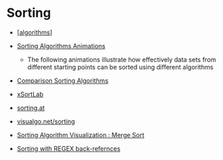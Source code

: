 Sorting
=======

* [[algorithms]]
* [Sorting Algorithms Animations](https://www.toptal.com/developers/sorting-algorithms)
    * The following animations illustrate how effectively data sets from different starting points can be sorted using different algorithms
* [Comparison Sorting Algorithms](https://www.cs.usfca.edu/~galles/visualization/ComparisonSort.html)
* [xSortLab](https://math.hws.edu/eck/js/sorting/xSortLab.html)
* [sorting.at](http://sorting.at/)
* [visualgo.net/sorting](https://visualgo.net/en/sorting)
* [Sorting Algorithm Visualization : Merge Sort](https://www.geeksforgeeks.org/sorting-algorithm-visualization-merge-sort/)


* [Sorting with REGEX back-refernces](https://stackoverflow.com/questions/34199916/how-do-i-use-regex-to-sort-elements-of-a-list)

[//begin]: # "Autogenerated link references for markdown compatibility"
[algorithms]: algorithms.md "Algorithms"
[//end]: # "Autogenerated link references"